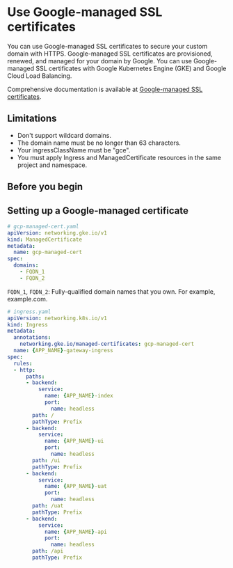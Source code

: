 # Use Google-managed SSL certificates

You can use Google-managed SSL certificates to secure your custom domain with HTTPS.
Google-managed SSL certificates are provisioned, renewed, and managed for your domain by Google.
You can use Google-managed SSL certificates with Google Kubernetes Engine (GKE) and Google Cloud Load Balancing.

Comprehensive documentation is available at [Google-managed SSL certificates](https://cloud.google.com/kubernetes-engine/docs/how-to/managed-certs).

## Limitations

* Don't support wildcard domains.
* The domain name must be no longer than 63 characters.
* Your ingressClassName must be "gce".
* You must apply Ingress and ManagedCertificate resources in the same project and namespace.

## Before you begin

## Setting up a Google-managed certificate

```yaml
# gcp-managed-cert.yaml
apiVersion: networking.gke.io/v1
kind: ManagedCertificate
metadata:
  name: gcp-managed-cert
spec:
  domains:
    - FQDN_1
    - FQDN_2
```

`FQDN_1`, `FQDN_2`: Fully-qualified domain names that you own. For example, example.com.

```yaml
# ingress.yaml
apiVersion: networking.k8s.io/v1
kind: Ingress
metadata:
  annotations:
    networking.gke.io/managed-certificates: gcp-managed-cert
  name: {APP_NAME}-gateway-ingress
spec:
  rules:
  - http:
      paths:
      - backend:
          service:
            name: {APP_NAME}-index
            port:
              name: headless
        path: /
        pathType: Prefix
      - backend:
          service:
            name: {APP_NAME}-ui
            port:
              name: headless
        path: /ui
        pathType: Prefix
      - backend:
          service:
            name: {APP_NAME}-uat
            port:
              name: headless
        path: /uat
        pathType: Prefix
      - backend:
          service:
            name: {APP_NAME}-api
            port:
              name: headless
        path: /api
        pathType: Prefix
```

